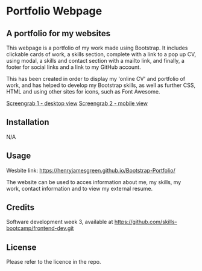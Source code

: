 # Portfolio Webpage

## A portfolio for my websites

This webpage is a portfolio of my work made using Bootstrap. It includes clickable cards of work, a skills section, complete with a link to a pop up CV, using modal, a skills and contact section with a mailto link, and finally, a footer for social links and a link to my GitHub account.

This has been created in order to display my 'online CV' and portfolio of work, and has helped to develop my Bootstrap skills, as well as further CSS, HTML and using other sites for icons, such as Font Awesome.

[Screengrab 1 - desktop view](./css/images/Screenshot%20wide-01-03%20at%2013.53.41.png)
[Screengrab 2 - mobile view](./css/images/Screenshot%20narrow.png)

## Installation

N/A

## Usage

Wesbite link: https://henryjamesgreen.github.io/Bootstrap-Portfolio/

The website can be used to acces information about me, my skills, my work, contact information and to view my external resume.

## Credits

Software development week 3, available at https://github.com/skills-bootcamp/frontend-dev.git

## License

Please refer to the licence in the repo.
